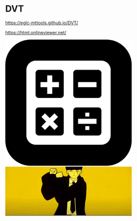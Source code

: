 # DVT

https://eglc-mttools.github.io/DVT/

https://html.onlineviewer.net/

<img src="https://github.com/EGLC-MtTOOLS/DVT/blob/main/calculatorapp.png" alt="" width="400">

<img src="https://github.com/EGLC-MtTOOLS/DVT/blob/main/mashle-bring-bang-bang_Original.gif" alt="" width="400">
